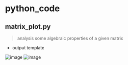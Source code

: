 # python_code

## matrix_plot.py
> analysis some algebraic properties of a given matrix
- output template

![image](https://github.com/monmonmons/python_code/assets/64639548/04ceaf67-3501-431e-abed-88200695da5c)
![image](https://github.com/monmonmons/python_code/assets/64639548/83359908-7d3c-4708-be91-2f29d6c8afe3)
